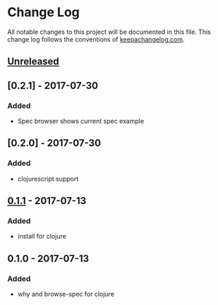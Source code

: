 # Change Log
All notable changes to this project will be documented in this file. This change log follows the conventions of [keepachangelog.com](http://keepachangelog.com/).

## [Unreleased]

## [0.2.1] - 2017-07-30
### Added
- Spec browser shows current spec example

## [0.2.0] - 2017-07-30
### Added
- clojurescript support 

## [0.1.1] - 2017-07-13
### Added
- install for clojure

## 0.1.0 - 2017-07-13
### Added
- why and browse-spec for clojure

[Unreleased]: https://github.com/your-name/inspectable/compare/0.1.1...HEAD
[0.1.1]: https://github.com/your-name/inspectable/compare/0.1.0...0.1.1
